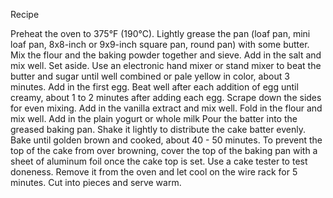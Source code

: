 Recipe

Preheat the oven to 375°F (190°C).
Lightly grease the pan (loaf pan, mini loaf pan, 8x8-inch or 9x9-inch square pan, round pan) with some butter. Mix the flour and the baking powder together and sieve. Add in the salt and mix well. Set aside.
Use an electronic hand mixer or stand mixer to beat the butter and sugar until well combined or pale yellow in color, about 3 minutes.
Add in the first egg. Beat well after each addition of egg until creamy, about 1 to 2 minutes after adding each egg.
Scrape down the sides for even mixing. Add in the vanilla extract and mix well. Fold in the flour and mix well. Add in the plain yogurt or whole milk
Pour the batter into the greased baking pan. Shake it lightly to distribute the cake batter evenly. Bake until golden brown and cooked, about 40 - 50 minutes. To prevent the top of the cake from over browning, cover the top of the baking pan with a sheet of aluminum foil once the cake top is set. Use a cake tester to test doneness.
Remove it from the oven and let cool on the wire rack for 5 minutes. Cut into pieces and serve warm.